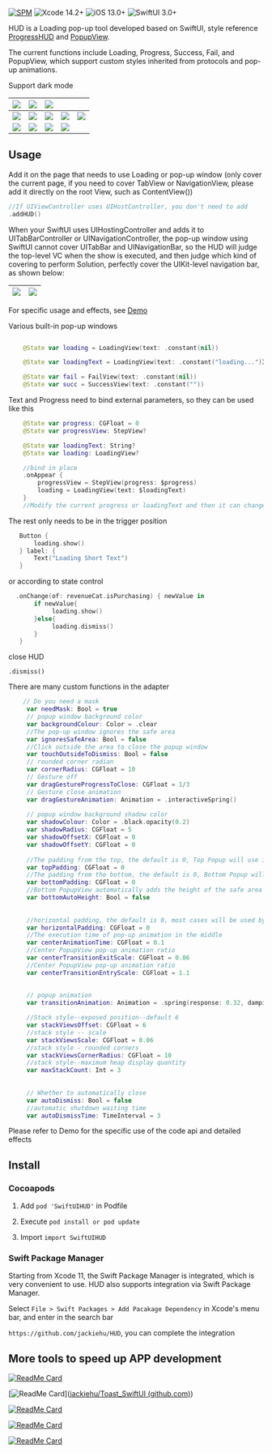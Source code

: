 

[![SPM](https://img.shields.io/badge/SPM-supported-DE5C43.svg?style=flat)](https://swift.org/package-manager/)
![Xcode 14.2+](https://img.shields.io/badge/Xcode-14.2%2B-blue.svg)
![iOS 13.0+](https://img.shields.io/badge/iOS-14.0%2B-blue.svg)
![SwiftUI 3.0+](https://img.shields.io/badge/SwiftUI-3.0%2B-orange.svg)

HUD is a Loading pop-up tool developed based on SwiftUI, style reference [ProgressHUD](https://github.com/relatedcode/ProgressHUD) and [PopupView](https://github.com/Mijick/PopupView).

The current functions include Loading, Progress, Success, Fail, and PopupView, which support custom styles inherited from protocols and pop-up animations.

Support dark mode

| ![](Image/top.png)     | ![](Image/bottom.png)   | ![](Image/center.png)   |                         |                          |
| ---------------------- | ----------------------- | ----------------------- | ----------------------- | ------------------------ |
| ![](Image/loading.png) | ![](Image/loading2.png) | ![](Image/loading3.png) | ![](Image/progress.png) | ![](Image/progress2.png) |
| ![](Image/succ.png)    | ![](Image/succ2.png)    | ![](Image/fail.png)     | ![](Image/fail2.png)    |                          |



## Usage

Add it on the page that needs to use Loading or pop-up window (only cover the current page, if you need to cover TabView or NavigationView, please add it directly on the root View, such as ContentView())

```Swift
//If UIViewController uses UIHostController, you don't need to add
.addHUD()
```

When your SwiftUI uses UIHostingController and adds it to UITabBarController or UINavigationController, the pop-up window using SwiftUI cannot cover UITabBar and UINavigationBar, so the HUD will judge the top-level VC when the show is executed, and then judge which kind of covering to perform Solution, perfectly cover the UIKit-level navigation bar, as shown below:

| ![](Image/遮盖导航栏.png) | ![](Image/遮盖Tabbar.png) |
| ------------------------- | ------------------------- |

For specific usage and effects, see [Demo](https://github.com/jackiehu/HUDDemo)

Various built-in pop-up windows

```swift

    @State var loading = LoadingView(text: .constant(nil))

    @State var loadingText = LoadingView(text: .constant("loading...")）

    @State var fail = FailView(text: .constant(nil))
    @State var succ = SuccessView(text: .constant(""))

```

Text and Progress need to bind external parameters, so they can be used like this

```swift
    @State var progress: CGFloat = 0
    @State var progressView: StepView?

    @State var loadingText: String?
    @State var loading: LoadingView?

    //bind in place
    .onAppear {
        progressView = StepView(progress: $progress)
        loading = LoadingView(text: $loadingText)
    }
    //Modify the current progress or loadingText and then it can change automatically

```

The rest only needs to be in the trigger position

```swift
   Button {
       loading.show()
   } label: {
       Text("Loading Short Text")
   }
```

or according to state control

```swift
  .onChange(of: revenueCat.isPurchasing) { newValue in
       if newValue{
            loading.show()
       }else{
            loading.dismiss()
       }
   }
```

close HUD

```
.dismiss()
```

There are many custom functions in the adapter

```Swift
    // Do you need a mask
     var needMask: Bool = true
     // popup window background color
     var backgroundColour: Color = .clear
     //The pop-up window ignores the safe area
     var ignoresSafeArea: Bool = false
     //Click outside the area to close the popup window
     var touchOutsideToDismiss: Bool = false
     // rounded corner radian
     var cornerRadius: CGFloat = 10
     // Gesture off
     var dragGestureProgressToClose: CGFloat = 1/3
     // Gesture close animation
     var dragGestureAnimation: Animation = .interactiveSpring()
    
     // popup window background shadow color
     var shadowColour: Color = .black.opacity(0.2)
     var shadowRadius: CGFloat = 5
     var shadowOffsetX: CGFloat = 0
     var shadowOffsetY: CGFloat = 0
    
     //The padding from the top, the default is 0, Top Popup will use it
     var topPadding: CGFloat = 0
     //The padding from the bottom, the default is 0, Bottom Popup will use it
     var bottomPadding: CGFloat = 0
     //Bottom PopupView automatically adds the height of the safe area
     var bottomAutoHeight: Bool = false
    
    
     //horizontal padding, the default is 0, most cases will be used by Center Popup
     var horizontalPadding: CGFloat = 0
     //The execution time of pop-up animation in the middle
     var centerAnimationTime: CGFloat = 0.1
     //Center PopupView pop-up animation ratio
     var centerTransitionExitScale: CGFloat = 0.86
     //Center PopupView pop-up animation ratio
     var centerTransitionEntryScale: CGFloat = 1.1
    
    
     // popup animation
     var transitionAnimation: Animation = .spring(response: 0.32, dampingFraction: 1, blendDuration: 0.32)

     //Stack style--exposed position--default 6
     var stackViewsOffset: CGFloat = 6
     //stack style -- scale
     var stackViewsScale: CGFloat = 0.06
     //stack style - rounded corners
     var stackViewsCornerRadius: CGFloat = 10
     //stack style--maximum heap display quantity
     var maxStackCount: Int = 3
    
    
     // Whether to automatically close
     var autoDismiss: Bool = false
     //automatic shutdown waiting time
     var autoDismissTime: TimeInterval = 3
```



Please refer to Demo for the specific use of the code api and detailed effects



## Install

### Cocoapods

1. Add `pod 'SwiftUIHUD'` in Podfile

2. Execute `pod install or pod update`

3. Import `import SwiftUIHUD`

### Swift Package Manager

Starting from Xcode 11, the Swift Package Manager is integrated, which is very convenient to use. HUD also supports integration via Swift Package Manager.

Select `File > Swift Packages > Add Pacakage Dependency` in Xcode's menu bar, and enter in the search bar

`https://github.com/jackiehu/HUD`, you can complete the integration



## More tools to speed up APP development

[![ReadMe Card](https://github-readme-stats.vercel.app/api/pin/?username=jackiehu&repo=SwiftMediator&theme=radical&locale=cn)](https://github.com/jackiehu/SwiftMediator)

[![ReadMe Card](https://github-readme-stats.vercel.app/api/pin/?username=jackiehu&repo=Toast_SwiftUI&theme=radical&locale=cn)]([jackiehu/Toast_SwiftUI (github.com)](https://github.com/jackiehu/Toast_SwiftUI))

[![ReadMe Card](https://github-readme-stats.vercel.app/api/pin/?username=jackiehu&repo=SwiftLog&theme=radical&locale=cn)](https://github.com/jackiehu/SwiftLog)

[![ReadMe Card](https://github-readme-stats.vercel.app/api/pin/?username=jackiehu&repo=SwiftMesh&theme=radical&locale=cn)](https://github.com/jackiehu/SwiftMesh)

[![ReadMe Card](https://github-readme-stats.vercel.app/api/pin/?username=jackiehu&repo=SwiftNotification&theme=radical&locale=cn)](https://github.com/jackiehu/SwiftNotification)

